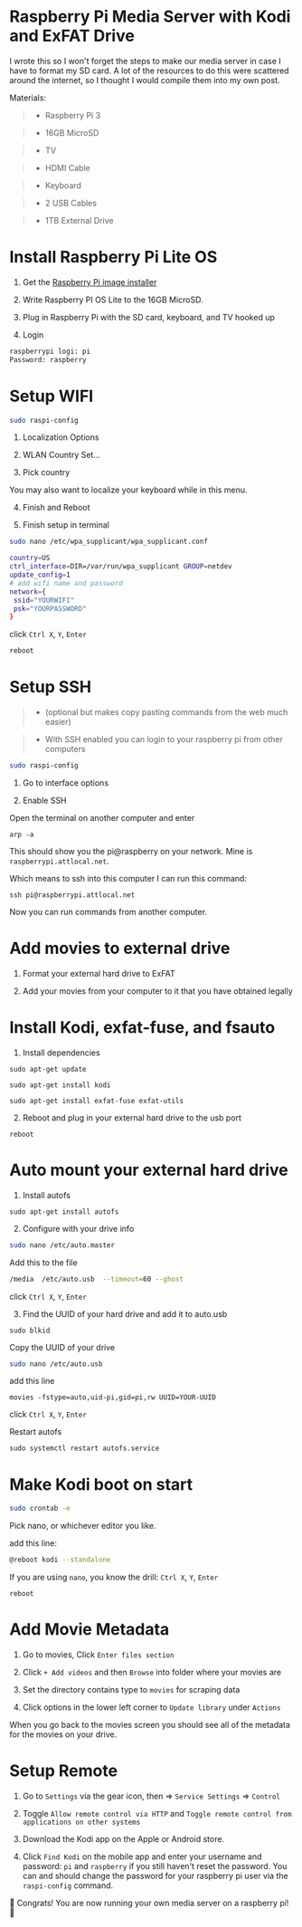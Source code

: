 # Raspberry Pi Media Server with Kodi and ExFAT Drive

I wrote this so I won't forget the steps to make our media server in case I have to format my SD card. A lot of the resources to do this were scattered around the internet, so I thought I would compile them into my own post.

Materials:

>- Raspberry Pi 3

>- 16GB MicroSD

>- TV

>- HDMI Cable

>- Keyboard

>- 2 USB Cables

>- 1TB External Drive



# Install Raspberry Pi Lite OS

1. Get the [Raspberry Pi image installer](https://www.raspberrypi.com/software/)

2. Write Raspberry PI OS Lite to the 16GB MicroSD. 

3. Plug in Raspberry Pi with the SD card, keyboard, and TV hooked up

4. Login

```bash
raspberrypi logi: pi
Password: raspberry
```

# Setup WIFI


```bash
sudo raspi-config
```

1. Localization Options

2. WLAN Country Set...

3. Pick country

You may also want to localize your keyboard while in this menu.

4. Finish and Reboot

5. Finish setup in terminal

```bash
sudo nano /etc/wpa_supplicant/wpa_supplicant.conf
```

```bash
country=US
ctrl_interface=DIR=/var/run/wpa_supplicant GROUP=netdev
update_config=1
# add wifi name and password
network={
 ssid="YOURWIFI"
 psk="YOURPASSWORD"
}
```

click `Ctrl X`, `Y`, `Enter`

```bash
reboot
```

# Setup SSH 

>- (optional but makes copy pasting commands from the web much easier)

>- With SSH enabled you can login to your raspberry pi from other computers

```bash
sudo raspi-config
```

1. Go to interface options

2. Enable SSH

Open the terminal on another computer and enter

```
arp -a
```

This should show you the pi@raspberry on your network. Mine is `raspberrypi.attlocal.net`.

Which means to ssh into this computer I can run this command:

```
ssh pi@raspberrypi.attlocal.net
```

Now you can run commands from another computer.

# Add movies to external drive

1. Format your external hard drive to ExFAT

2. Add your movies from your computer to it that you have obtained legally

# Install Kodi, exfat-fuse, and fsauto

1. Install dependencies

```
sudo apt-get update
```

```
sudo apt-get install kodi
```

```
sudo apt-get install exfat-fuse exfat-utils
```

2. Reboot and plug in your external hard drive to the usb port

```
reboot
```

# Auto mount your external hard drive

1. Install autofs

```
sudo apt-get install autofs
```


2. Configure with your drive info

```bash
sudo nano /etc/auto.master
```

Add this to the file

```bash
/media  /etc/auto.usb  --timeout=60 --ghost
```

click `Ctrl X`, `Y`, `Enter`


3. Find the UUID of your hard drive and add it to auto.usb

```
sudo blkid
```

Copy the UUID of your drive

```bash
sudo nano /etc/auto.usb
```

add this line

```
movies -fstype=auto,uid-pi,gid=pi,rw UUID=YOUR-UUID
```

click `Ctrl X`, `Y`, `Enter`

Restart autofs

```
sudo systemctl restart autofs.service
```

# Make Kodi boot on start

```bash
sudo crontab -e
```

Pick nano, or whichever editor you like.

add this line:

```bash
@reboot kodi --standalone
```

If you are using `nano`, you know the drill: `Ctrl X`, `Y`, `Enter`

```
reboot
```

# Add Movie Metadata

1. Go to movies, Click `Enter files section`

2. Click `+ Add videos` and then `Browse` into folder where your movies are

3. Set the directory contains type to `movies` for scraping data

4. Click options in the lower left corner to `Update library` under `Actions`

When you go back to the movies screen you should see all of the metadata for the movies on your drive.

# Setup Remote

1. Go to `Settings` via the gear icon, then => `Service Settings` => `Control`

2. Toggle `Allow remote control via HTTP` and `Toggle remote control from applications on other systems`

3. Download the Kodi app on the Apple or Android store. 

4. Click `Find Kodi` on the mobile app and enter your username and password: `pi` and `raspberry` if you still haven't reset the password. You can and should change the password for your raspberry pi user via the `raspi-config` command. 


🍿 Congrats! You are now running your own media server on a raspberry pi! 🍿